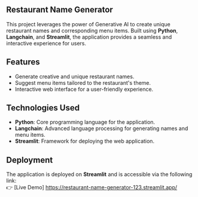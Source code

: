 ## Restaurant Name Generator
This project leverages the power of Generative AI to create unique restaurant names and corresponding menu items. Built using **Python**, **Langchain**, and **Streamlit**, the application provides a seamless and interactive experience for users.

## Features  

- Generate creative and unique restaurant names.  
- Suggest menu items tailored to the restaurant's theme.  
- Interactive web interface for a user-friendly experience.

## Technologies Used  

- **Python**: Core programming language for the application.  
- **Langchain**: Advanced language processing for generating names and menu items.  
- **Streamlit**: Framework for deploying the web application.

## Deployment  

The application is deployed on **Streamlit** and is accessible via the following link:  
👉 [Live Demo] https://restaurant-name-generator-123.streamlit.app/
